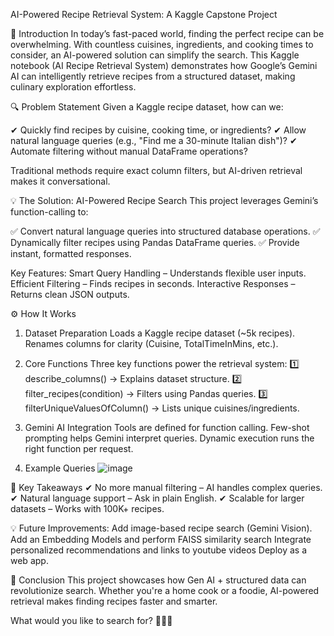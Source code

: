 AI-Powered Recipe Retrieval System: A Kaggle Capstone Project

🍳 Introduction
In today’s fast-paced world, finding the perfect recipe can be overwhelming. With countless cuisines, ingredients, and cooking times to consider, an AI-powered solution can simplify the search.
This Kaggle notebook (AI Recipe Retrieval System) demonstrates how Google’s Gemini AI can intelligently retrieve recipes from a structured dataset, making culinary exploration effortless.

🔍 Problem Statement
Given a Kaggle recipe dataset, how can we: 

✔ Quickly find recipes by cuisine, cooking time, or ingredients? 
✔ Allow natural language queries (e.g., "Find me a 30-minute Italian dish")? 
✔ Automate filtering without manual DataFrame operations?

Traditional methods require exact column filters, but AI-driven retrieval makes it conversational.

💡 The Solution: AI-Powered Recipe Search
This project leverages Gemini’s function-calling to: 

   ✅ Convert natural language queries into structured database operations. 
   ✅ Dynamically filter recipes using Pandas DataFrame queries. 
   ✅ Provide instant, formatted responses.

Key Features:
   Smart Query Handling – Understands flexible user inputs.
   Efficient Filtering – Finds recipes in seconds.
   Interactive Responses – Returns clean JSON outputs.

⚙️ How It Works
1. Dataset Preparation
   Loads a Kaggle recipe dataset (~5k recipes).
   Renames columns for clarity (Cuisine, TotalTimeInMins, etc.).

2. Core Functions
   Three key functions power the retrieval system:
   1️⃣ describe_columns() → Explains dataset structure. 
   2️⃣ filter_recipes(condition) → Filters using Pandas queries. 
   3️⃣ filterUniqueValuesOfColumn() → Lists unique cuisines/ingredients.

3. Gemini AI Integration
   Tools are defined for function calling.
   Few-shot prompting helps Gemini interpret queries.
   Dynamic execution runs the right function per request.

4. Example Queries
   ![image](https://github.com/user-attachments/assets/07d347dc-6a7a-43e0-bca1-47b7d4c6c42c)










🚀 Key Takeaways
   ✔ No more manual filtering – AI handles complex queries. 
   ✔ Natural language support – Ask in plain English.
   ✔ Scalable for larger datasets – Works with 100K+ recipes.

💡 Future Improvements:
  Add image-based recipe search (Gemini Vision).
  Add an Embedding Models and perform FAISS similarity search
  Integrate personalized recommendations and links to youtube videos
  Deploy as a web app.

🎯 Conclusion
    This project showcases how Gen AI + structured data can revolutionize search. Whether you're a home cook or a foodie, AI-powered retrieval makes finding recipes faster and smarter.

What would you like to search for? 🍕🍜🍰
